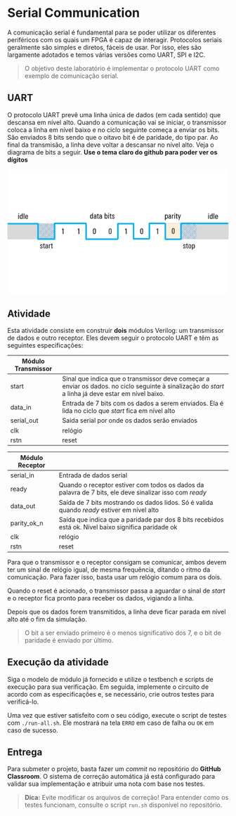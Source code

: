 # Serial Communication
A comunicação serial é fundamental para se poder utilizar os diferentes periféricos com os quais um FPGA é capaz de interagir. Protocolos seriais geralmente são simples e diretos, fáceis de usar. Por isso, eles são largamente adotados e temos várias versões como UART, SPI e I2C.

> O objetivo deste laboratório é implementar o protocolo UART como exemplo de comunicação serial.

## UART
O protocolo UART prevê uma linha única de dados (em cada sentido) que descansa em nível alto. Quando a comunicação vai se iniciar, o transmissor coloca a linha em nível baixo e no ciclo seguinte começa a enviar os bits. São enviados 8 bits sendo que o oitavo bit é de paridade, do tipo par. Ao final da transmisão, a linha deve voltar a descansar no nível alto. Veja o diagrama de bits a seguir. **Use o tema claro do github para poder ver os dígitos**

![UART](UART.png)

## Atividade
Esta atividade consiste em construir **dois** módulos Verilog: um transmissor de dados e outro receptor. Eles devem seguir o protocolo UART e têm as seguintes especificações:

Módulo Transmissor |  |
|--------------|----|
| start        | Sinal que indica que o transmissor deve começar a enviar os dados. no ciclo seguinte à sinalização do *start* a linha já deve estar em nível baixo. |
| data_in    | Entrada de 7 bits com os dados a serem enviados. Ela é lida no ciclo que *start* fica em nível alto|
| serial_out  | Saida serial por onde os dados serão enviados
| clk | relógio |
| rstn| reset |

Módulo Receptor |  |
|--------------|----|
| serial_in    | Entrada de dados serial
| ready        | Quando o receptor estiver com todos os dados da palavra de 7 bits, ele deve sinalizar isso com *ready*|
| data_out     | Saída de 7 bits mostrando os dados lidos. Só é valida quando *ready* estiver em nível alto |
| parity_ok_n  | Saída que indica que a paridade par dos 8 bits recebidos está ok. Nível baixo significa paridade ok |
| clk | relógio |
| rstn| reset |

Para que o transmissor e o receptor consigam se comunicar, ambos devem ter um sinal de relógio igual, de mesma frequência, ditando o ritmo da comunicação. Para fazer isso, basta usar um relógio comum para os dois.

Quando o reset é acionado, o transmissor passa a aguardar o sinal de *start* e o receptor fica pronto para receber os dados, vigiando a linha.

Depois que os dados forem transmitidos, a linha deve ficar parada em nível alto até o fim da simulação.

> O bit a ser enviado primeiro é o menos significativo dos 7, e o bit de paridade é enviado por último.

## Execução da atividade

Siga o modelo de módulo já fornecido e utilize o testbench e scripts de execução para sua verificação. Em seguida, implemente o circuito de acordo com as especificações e, se necessário, crie outros testes para verificá-lo.

Uma vez que estiver satisfeito com o seu código, execute o script de testes com `./run-all.sh`. Ele mostrará na tela `ERRO` em caso de falha ou `OK` em caso de sucesso.

## Entrega

Para submeter o projeto, basta fazer um *commit* no repositório do **GitHub Classroom**. O sistema de correção automática já está configurado para validar sua implementação e atribuir uma nota com base nos testes.  

> **Dica:**  Evite modificar os arquivos de correção! Para entender como os testes funcionam, consulte o script `run.sh` disponível no repositório.
